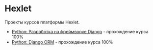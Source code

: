 # Hexlet
Проекты курсов платформы Hexlet.
+ [Python: Разработка на фреймворке Django](https://ru.hexlet.io/courses/python-django-basics) - прохождение курса 100%
+ [Python: Django ORM](https://ru.hexlet.io/courses/python-django-orm) - прохождение курса 100%